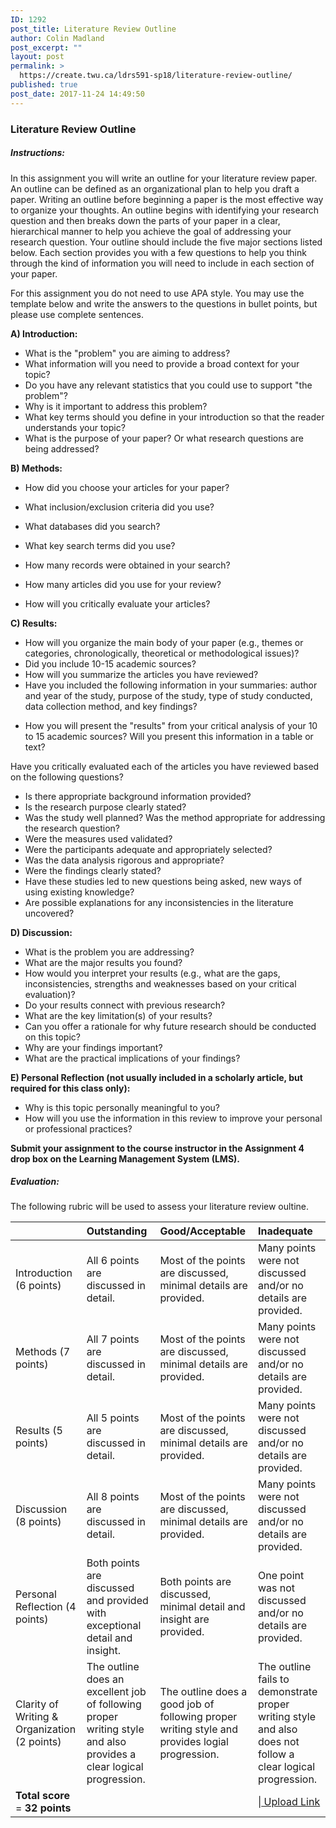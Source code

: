 ```yaml
---
ID: 1292
post_title: Literature Review Outline
author: Colin Madland
post_excerpt: ""
layout: post
permalink: >
  https://create.twu.ca/ldrs591-sp18/literature-review-outline/
published: true
post_date: 2017-11-24 14:49:50
---
```

<h3>Literature Review Outline</h3>

<h5>Instructions:</h5>

In this assignment you will write an outline for your literature review paper.  An outline can be defined as an organizational plan to help you draft a paper. Writing an outline before beginning a paper is the most effective way to organize your thoughts. An outline begins with identifying your research question and then breaks down the parts of your paper in a clear, hierarchical manner to help you achieve the goal of addressing your research question.  Your outline should include the five major sections listed below.  Each section provides you with a few questions to help you think through the kind of information you will need to include in each section of your paper.

For this assignment you do not need to use APA style.  You may use the template below and write the answers to the questions in bullet points, but please use complete sentences.

<strong>A) Introduction:</strong>

<ul>
<li>What is the "problem" you are aiming to address?</li>
<li>What information will you need to provide a broad context for your topic?</li>
<li>Do you have any relevant statistics that you could use to support "the problem"?</li>
<li>Why is it important to address this problem?</li>
<li>What key terms should you define in your introduction so that the reader understands your topic?</li>
<li>What is the purpose of your paper? Or what research questions are being addressed?</li>
</ul>

<strong>B) Methods:</strong>

<ul>
<li>How did you choose your articles for your paper?</p></li>
<li>What inclusion/exclusion criteria did you use?</p></li>
<li><p>What databases did you search?</p></li>
<li><p>What key search terms did you use?</p></li>
<li><p>How many records were obtained in your search?</p></li>
<li><p>How many articles did you use for your review?</p></li>
<li><p>How will you critically evaluate your articles?</p></li>
</ul>

<p><strong>C) Results:</strong>

<ul>
<li>How will you organize the main body of your paper (e.g., themes or categories, chronologically, theoretical or methodological issues)?</li>
<li>Did you include 10-15 academic sources?</li>
<li>How will you summarize the articles you have reviewed?</li>
<li>Have you included the following information in your summaries: author and year of the study, purpose of the study, type of study conducted, data collection method, and key findings?

</li>
<li>

How you will present the "results" from your critical analysis of your 10 to 15 academic sources?  Will you present this information in a table or text?

</li>
</ul>

Have you critically evaluated each of the articles you have reviewed based on the following questions?

<ul>
<li>Is there appropriate background information provided?</li>
<li>Is the research purpose clearly stated?</li>
<li>Was the study well planned? Was the method appropriate for addressing the research question?</li>
<li>Were the measures used validated?</li>
<li>Were the participants adequate and appropriately selected?</li>
<li>Was the data analysis rigorous and appropriate?</li>
<li>Were the findings clearly stated?</li>
<li>Have these studies led to new questions being asked, new ways of using existing knowledge? </li>
<li>Are possible explanations for any inconsistencies in the literature uncovered?</li>
</ul>

<strong>D) Discussion:</strong>

<ul>
<li>What is the problem you are addressing?</li>
<li>What are the major results you found?</li>
<li>How would you interpret your results (e.g., what are the gaps, inconsistencies, strengths and weaknesses based on your critical evaluation)?</li>
<li>Do your results connect with previous research?</li>
<li>What are the key limitation(s) of your results?</li>
<li>Can you offer a rationale for why future research should be conducted on this topic?</li>
<li>Why are your findings important?</li>
<li>What are the practical implications of your findings?</li>
</ul>

<strong>E) Personal Reflection (not usually included in a scholarly article, but required for this class only):</strong>

<ul>
<li>Why is this topic personally meaningful to you?</li>
<li>How will you use the information in this review to improve your personal or professional practices?</li>
</ul>

<strong>Submit your assignment to the course instructor in the Assignment 4 drop box on the Learning Management System (LMS).</strong>

<h5>Evaluation:</h5>

The following rubric will be used to assess your literature review oultine.

<table>
<thead>
<tr>
  <th align="left"></th>
  <th align="left">Outstanding</th>
  <th align="left">Good/Acceptable</th>
  <th align="left">Inadequate</th>
</tr>
</thead>
<tbody>
<tr>
  <td align="left">Introduction (6 points)</td>
  <td align="left">All 6 points are discussed in detail.</td>
  <td align="left">Most of the points are           discussed, minimal details are provided.</td>
  <td align="left">Many points were not           discussed and/or no details are provided.</td>
</tr>
<tr>
  <td align="left">Methods (7 points)</td>
  <td align="left">All 7 points are discussed in detail.</td>
  <td align="left">Most of the points are           discussed, minimal details are provided.</td>
  <td align="left">Many points were not           discussed and/or no details     are provided.</td>
</tr>
<tr>
  <td align="left">Results (5 points)</td>
  <td align="left">All 5 points are discussed in detail.</td>
  <td align="left">Most of the points are            discussed, minimal details are provided.</td>
  <td align="left">Many points were not            discussed and/or no details are provided.</td>
</tr>
<tr>
  <td align="left">Discussion (8 points)</td>
  <td align="left">All 8 points are discussed in detail.</td>
  <td align="left">Most of the points are           discussed, minimal details are provided.</td>
  <td align="left">Many points were not           discussed and/or no details are provided.</td>
</tr>
<tr>
  <td align="left">Personal Reflection                 (4 points)</td>
  <td align="left">Both points are discussed and provided with exceptional detail and insight.</td>
  <td align="left">Both points are discussed, minimal detail and insight    are provided.</td>
  <td align="left">One point was not discussed and/or no details are             provided.</td>
</tr>
<tr>
  <td align="left">Clarity of Writing &amp; Organization (2 points)</td>
  <td align="left">The outline does an excellent job of following proper writing style and also provides a clear logical progression.</td>
  <td align="left">The outline does a good job of following proper writing style and provides logial progression.</td>
  <td align="left">The outline fails to demonstrate proper writing style and also does not follow a clear  logical progression.</td>
</tr>
<tr>
  <td align="left"><strong>Total score</strong> = <strong>32 points</strong></td>
  <td align="left"></td>
  <td align="left"></td>
  <td align="left">|<!--themify_builder_static--><a href="https://create.twu.ca/ldrs591-sp18/lessons/literature-review-outline/"> Upload Link </a><!--/themify_builder_static--></td>
</tr>
</tbody>
</table>